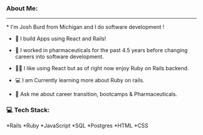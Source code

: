 ### About Me: 
<hr/>
* I'm Josh Burd from Michigan and I do software development !

* 🔨  I build Apps using React and Rails!

* 💉  I worked in pharmaceuticals for the past 4.5 years before changing careers into software development.

* 👨‍🎓  I like using React but as of right now enjoy Ruby on Rails backend.

* 💻  I am Currently learning more about Ruby on rails.

* 💬  Ask me about career transition, bootcamps & Pharmaceuticals.
### 💻 Tech Stack:
*Rails *Ruby *JavaScript *SQL *Postgres *HTML *CSS 
